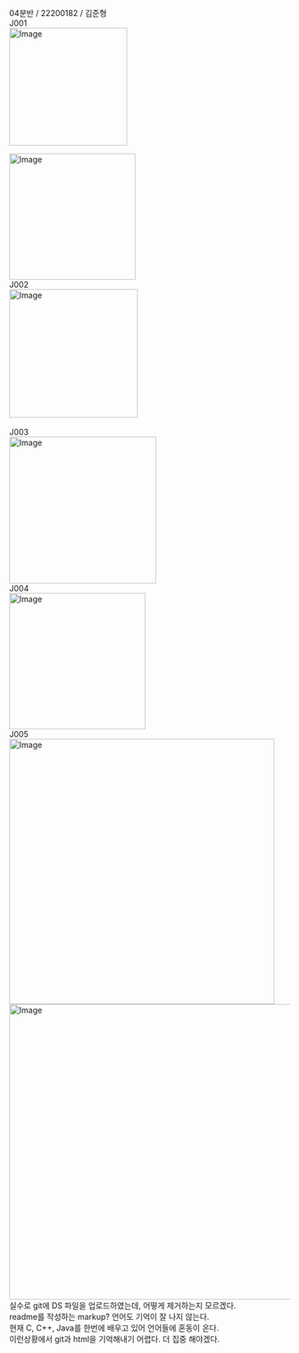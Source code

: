 04분반 / 22200182 / 김준형
<br>
J001
<br>
<img width="211" alt="Image" src="https://github.com/user-attachments/assets/938b90a7-479f-4f0e-9a62-b26fbf98d97c" />

<img width="226" alt="Image" src="https://github.com/user-attachments/assets/1f1a15a3-d57e-4077-8543-560bf981ab51" />
<br>
J002
<br>
<img width="230" alt="Image" src="https://github.com/user-attachments/assets/8bb675bb-3162-4887-8bfc-8785738ebc16" />
<br>
<br>
J003
<br>
<img width="263" alt="Image" src="https://github.com/user-attachments/assets/a922bd4a-2657-4ca8-baef-6bc00216f88a" />
<br>
J004
<br>
<img width="244" alt="Image" src="https://github.com/user-attachments/assets/ab15e3d1-1037-4b5e-bdea-ed97685a300a" />
<br>
J005
<br>
<img width="475" alt="Image" src="https://github.com/user-attachments/assets/dae52e3d-6228-4b1c-9d9e-b6c062b2c45d" />

<img width="529" alt="Image" src="https://github.com/user-attachments/assets/0e871946-c9a8-4c9f-95e0-2e5bfd8e369b" />


<br>
실수로 git에 DS 파일을 업로드하였는데, 어떻게 제거하는지 모르겠다.
<br>
readme를 작성하는 markup? 언어도 기억이 잘 나지 않는다.
<br>
현재 C, C++, Java를 한번에 배우고 있어 언어들에 혼동이 온다.
<br>
이런상황에서 git과 html을 기억해내기 어렵다. 더 집중 해야겠다.
